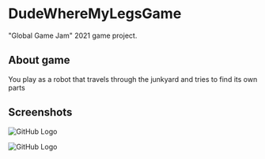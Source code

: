 # DudeWhereMyLegsGame
"Global Game Jam" 2021 game project.

## About game
You play as a robot that travels through the junkyard and tries to find its own parts

## Screenshots

![GitHub Logo](https://i.ibb.co/DtFcvmj/screen01.png)

![GitHub Logo](https://i.ibb.co/X42mwgD/screen02.png)
